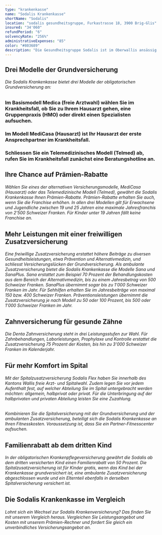 ```yaml
---
type: "krankenkasse"
name: "Sodalis Krankenkasse"
shortName: "Sodalis"
location: "sodalis gesundheitsgruppe, Furkastrasse 18, 3900 Brig-Glis"
insured: "34'060"
refundPeriod: "6"
solvencyRate: "256%"
administrativeExpenses: "85"
color: "#803689"
description: "Die Gesundheitsgruppe Sodalis ist im Oberwallis ansässig und betreut dort seit mehr als 50 Jahren einen wachsenden Kundenstamm. Im Jahr 2018 zählte die Krankenkasse rund 36'000 Versicherungsnehmer in der Grundversicherung. Neben der obligatorischen Krankenpflegeversicherung bietet das Unternehmen auch eine Reihe von Zusatzversicherungen an. Schauen Sie sich Leistungen und Prämien der Krankenversicherung im Vergleich an und finden Sie heraus, ob sich ein Wechsel lohnt."
---
```


## Drei Modelle der Grundversicherung

###### Die Sodalis Krankenkasse bietet drei Modelle der obligatorischen Grundversicherung an:

### Im Basismodell Medica (freie Arztwahl) wählen Sie im Krankheitsfall, ob Sie zu Ihrem Hausarzt gehen, eine Gruppenpraxis (HMO) oder direkt einen Spezialisten aufsuchen.

### Im Modell MediCasa (Hausarzt) ist Ihr Hausarzt der erste Ansprechpartner im Krankheitsfall.

### Schliessen Sie ein Telemedizinisches Modell (Telmed) ab, rufen Sie im Krankheitsfall zunächst eine Beratungshotline an.

## Ihre Chance auf Prämien-Rabatte

###### Wählen Sie eines der alternativen Versicherungsmodelle, MediCasa (Hausarzt) oder das Telemedizinische Modell (Telmed), gewährt die Sodalis Krankenkasse Ihnen Prämien-Rabatte. Prämien-Rabatte erhalten Sie auch, wenn Sie die Franchise erhöhen. In allen drei Modellen gilt für Erwachsene und Jugendliche zwischen 19 und 25 Jahren eine maximale Jahresfranchis von 2'500 Schweizer Franken. Für Kinder unter 19 Jahren fällt keine Franchise an.

## Mehr Leistungen mit einer freiwilligen Zusatzversicherung

###### Eine freiwillige Zusatzversicherung erstattet höhere Beiträge zu diversen Gesundheitsleistungen, etwa Prävention und Alternativmedizin, und schliesst Versicherungslücken der Grundversicherung. Als ambulante Zusatzversicherung bietet die Sodalis Krankenkasse die Modelle Sana und SanaPlus. Sana erstattet zum Beispiel 70 Prozent der Behandlungskosten aus dem Bereich der Alternativmedizin, bis zu einem Jahresbetrag von 500 Schweizer Franken. SanaPlus übernimmt sogar bis zu 1'000 Schweizer Franken im Jahr. Für Sehhilfen erhalten Sie im Jahresbeiträge von maximal 150 bzw. 400 Schweizer Franken. Präventionsleistungen übernimmt die Zusatzversicherung je nach Modell zu 50 oder 100 Prozent, bis 500 oder 1'000 Schweizer Franken im Jahr.

## Zahnversicherung für gesunde Zähne

###### Die Denta Zahnversicherung steht in drei Leistungsstufen zur Wahl. Für Zahnbehandlungen, Laborleistungen, Prophylaxe und Kontrolle erstattet die Zusatzversicherung 75 Prozent der Kosten, bis hin zu 3'000 Schweizer Franken im Kalenderjahr.

## Für mehr Komfort im Spital

###### Mit der Spitalzusatzversicherung Sodalis Flex haben Sie innerhalb des Kantons Wallis freie Arzt- und Spitalwahl. Zudem legen Sie vor jedem Aufenthalt fest, auf welcher Abteilung Sie im Spital untergebracht werden möchten: allgemein, halbprivat oder privat. Für die Unterbringung auf der halbprivaten und privaten Abteilung leisten Sie eine Zuzahlung.

###### Kombinieren Sie die Spitalversicherung mit der Grundversicherung und der ambulanten Zusatzversicherung, beteiligt sich die Sodalis Krankenkasse an Ihren Fitnesskosten. Voraussetzung ist, dass Sie ein Partner-Fitnesscenter aufsuchen.

## Familienrabatt ab dem dritten Kind

###### In der obligatorischen Krankenpflegeversicherung gewährt die Sodalis ab dem dritten versicherten Kind einen Familienrabatt von 50 Prozent. Die Spitalzusatzversicherung ist für Kinder gratis, wenn das Kind bei der Krankenkasse grundversichert ist, eine ambulante Zusatzversicherung abgeschlossen wurde und ein Elternteil ebenfalls in derselben Spitalversicherung versichert ist.

## Die Sodalis Krankenkasse im Vergleich

###### Lohnt sich ein Wechsel zur Sodalis Krankenversicherung? Das finden Sie mit unserem Vergleich heraus. Vergleichen Sie Leistungsangebot und Kosten mit unserem Prämien-Rechner und fordert Sie gleich ein unverbindliches Versicherungsangebot an.
